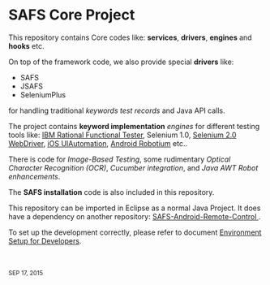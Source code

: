 # SAFS Core Project

This repository contains Core codes like: **services**, **drivers**, **engines** and **hooks** etc.

On top of the framework code, we also provide special **drivers** like: 
- SAFS
- JSAFS 
- SeleniumPlus 


for handling traditional *keywords test records* and Java API calls. 

The project contains **keyword implementation** *engines* for different testing tools 
like: [IBM Rational Functional Tester](http://www-947.ibm.com/support/entry/portal/Software/Rational/Rational_Functional_Tester/Overview), Selenium 1.0, [Selenium 2.0 WebDriver](http://www.seleniumhq.org/projects/webdriver/), 
[iOS UIAutomation](https://developer.apple.com/library/ios/navigation/), [Android Robotium](https://github.com/robotiumtech/robotium) etc..

There is code for *Image-Based Testing*, some rudimentary *Optical Character 
Recognition (OCR)*, *Cucumber integration*, and *Java AWT Robot enhancements*.

The **SAFS installation** code is also included in this repository.

This repository can be imported in Eclipse as a normal Java Project. It does have a dependency on another repository: [SAFS-Android-Remote-Control ](https://github.com/SAFSDEV/SAFS-Android-Remote-Control).

To set up the development correctly, please refer to document [Environment Setup for Developers](https://github.com/kid551/Tmp-Test/blob/master/developer_setup.md).

<br />
<br />
<sub>SEP 17, 2015</sub>
